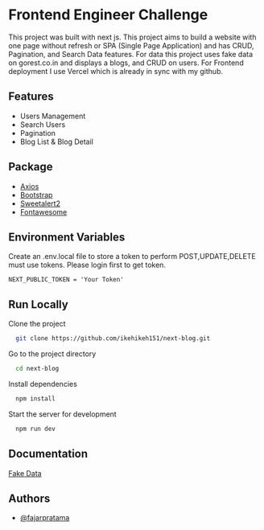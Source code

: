 # Frontend Engineer Challenge

This project was built with next js. This project aims to build a website with one page without refresh or SPA (Single Page Application) and has CRUD, Pagination, and Search Data features. For data this project uses fake data on gorest.co.in and displays a blogs, and CRUD on users. For Frontend deployment I use Vercel which is already in sync with my github.

## Features

- Users Management
- Search Users
- Pagination
- Blog List & Blog Detail

## Package

- [Axios](https://www.npmjs.com/package/axios)
- [Bootstrap](npmjs.com/package/bootstrap)
- [Sweetalert2](https://sweetalert2.github.io/)
- [Fontawesome](https://fontawesome.com/v5/docs/web/use-with/react#get-started)

## Environment Variables

Create an .env.local file to store a token to perform POST,UPDATE,DELETE must use tokens. Please login first to get token.

```
NEXT_PUBLIC_TOKEN = 'Your Token'
```

## Run Locally

Clone the project

```bash
  git clone https://github.com/ikehikeh151/next-blog.git
```

Go to the project directory

```bash
  cd next-blog
```

Install dependencies

```bash
  npm install
```

Start the server for development

```bash
  npm run dev
```

## Documentation

[Fake Data](https://gorest.co.in/)

## Authors

- [@fajarpratama](https://github.com/ikehikeh151)
